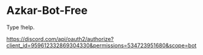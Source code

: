# Azkar-Bot-Free
Type !help.

https://discord.com/api/oauth2/authorize?client_id=959612332869304330&permissions=534723951680&scope=bot
